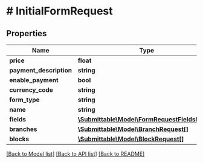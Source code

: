 # # InitialFormRequest

## Properties

Name | Type | Description | Notes
------------ | ------------- | ------------- | -------------
**price** | **float** |  | [optional]
**payment_description** | **string** |  | [optional]
**enable_payment** | **bool** |  | [optional]
**currency_code** | **string** |  | [optional]
**form_type** | **string** |  |
**name** | **string** |  |
**fields** | [**\Submittable\Model\FormRequestFieldsInner[]**](FormRequestFieldsInner.md) |  | [optional]
**branches** | [**\Submittable\Model\BranchRequest[]**](BranchRequest.md) |  | [optional]
**blocks** | [**\Submittable\Model\BlockRequest[]**](BlockRequest.md) |  | [optional]

[[Back to Model list]](../../README.md#models) [[Back to API list]](../../README.md#endpoints) [[Back to README]](../../README.md)
